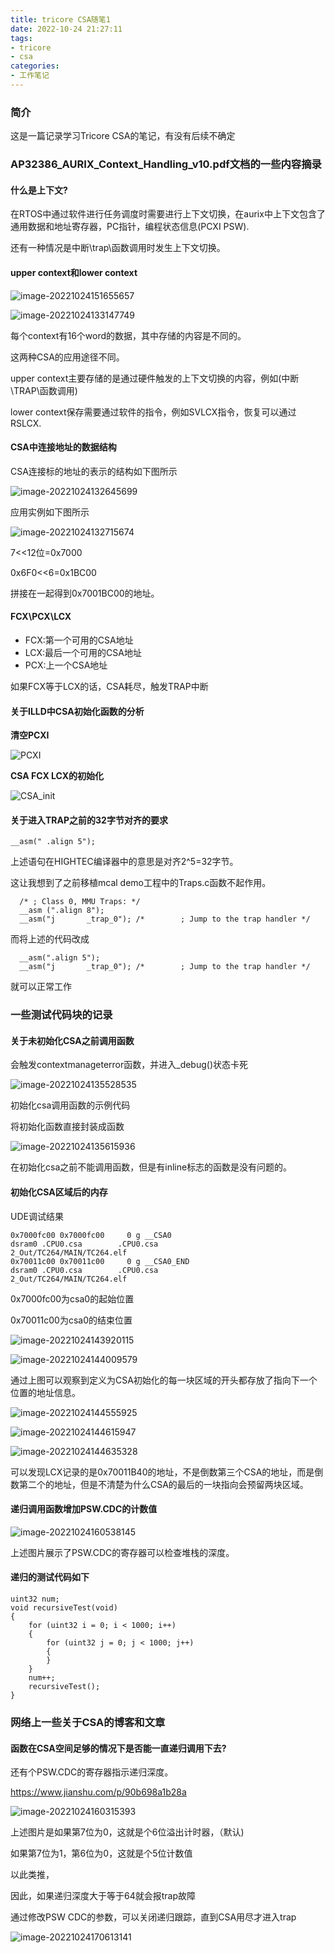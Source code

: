 ```yaml
---
title: tricore CSA随笔1
date: 2022-10-24 21:27:11
tags:
- tricore
- csa
categories:
- 工作笔记
---
```


### 简介

这是一篇记录学习Tricore CSA的笔记，有没有后续不确定

### AP32386_AURIX_Context_Handling_v10.pdf文档的一些内容摘录

#### 什么是上下文?

在RTOS中通过软件进行任务调度时需要进行上下文切换，在aurix中上下文包含了通用数据和地址寄存器，PC指针，编程状态信息(PCXI PSW).

还有一种情况是中断\trap\函数调用时发生上下文切换。

#### upper context和lower context

![image-20221024151655657](https://cdn.jsdelivr.net/gh/czc13611858691/picgoRepo@master/20221024213736.png)

![image-20221024133147749](https://cdn.jsdelivr.net/gh/czc13611858691/picgoRepo@master/20221024213745.png)

每个context有16个word的数据，其中存储的内容是不同的。

这两种CSA的应用途径不同。

upper context主要存储的是通过硬件触发的上下文切换的内容，例如(中断\TRAP\函数调用)

lower context保存需要通过软件的指令，例如SVLCX指令，恢复可以通过RSLCX.

#### CSA中连接地址的数据结构

CSA连接标的地址的表示的结构如下图所示

![image-20221024132645699](https://cdn.jsdelivr.net/gh/czc13611858691/picgoRepo@master/20221024213802.png)

应用实例如下图所示

![image-20221024132715674](https://cdn.jsdelivr.net/gh/czc13611858691/picgoRepo@master/20221024213817.png)

7<<12位=0x7000

0x6F0<<6=0x1BC00

拼接在一起得到0x7001BC00的地址。



#### FCX\PCX\LCX

- FCX:第一个可用的CSA地址
- LCX:最后一个可用的CSA地址
- PCX:上一个CSA地址

如果FCX等于LCX的话，CSA耗尽，触发TRAP中断



#### 关于ILLD中CSA初始化函数的分析

**清空PCXI**

![PCXI](https://cdn.jsdelivr.net/gh/czc13611858691/picgoRepo@master/20221024213828.svg)

**CSA FCX LCX的初始化**

![CSA_init](https://cdn.jsdelivr.net/gh/czc13611858691/picgoRepo@master/20221024213843.svg)

#### 关于进入TRAP之前的32字节对齐的要求

```
__asm(" .align 5");
```

上述语句在HIGHTEC编译器中的意思是对齐2^5=32字节。

这让我想到了之前移植mcal demo工程中的Traps.c函数不起作用。

```
  /* ; Class 0, MMU Traps: */
  __asm (".align 8");
  __asm("j       _trap_0"); /*        ; Jump to the trap handler */
```

而将上述的代码改成

```
  __asm(".align 5");
  __asm("j       _trap_0"); /*        ; Jump to the trap handler */
```

就可以正常工作

### 一些测试代码块的记录

#### 关于未初始化CSA之前调用函数

会触发contextmanageterror函数，并进入_debug()状态卡死

![image-20221024135528535](https://cdn.jsdelivr.net/gh/czc13611858691/picgoRepo@master/20221024213926.png)

初始化csa调用函数的示例代码

将初始化函数直接封装成函数

![image-20221024135615936](https://cdn.jsdelivr.net/gh/czc13611858691/picgoRepo@master/20221024214656.png)

在初始化csa之前不能调用函数，但是有inline标志的函数是没有问题的。

#### 初始化CSA区域后的内存

UDE调试结果

```
0x7000fc00 0x7000fc00     0 g __CSA0                              dsram0 .CPU0.csa        .CPU0.csa                                   2_Out/TC264/MAIN/TC264.elf
0x70011c00 0x70011c00     0 g __CSA0_END                          dsram0 .CPU0.csa        .CPU0.csa                                   2_Out/TC264/MAIN/TC264.elf
```

0x7000fc00为csa0的起始位置

0x70011c00为csa0的结束位置

![image-20221024143920115](https://cdn.jsdelivr.net/gh/czc13611858691/picgoRepo@master/20221024214036.png)

![image-20221024144009579](https://cdn.jsdelivr.net/gh/czc13611858691/picgoRepo@master/20221024214046.png)

通过上图可以观察到定义为CSA初始化的每一块区域的开头都存放了指向下一个位置的地址信息。

![image-20221024144555925](https://cdn.jsdelivr.net/gh/czc13611858691/picgoRepo@master/20221024214122.png)

![image-20221024144615947](https://cdn.jsdelivr.net/gh/czc13611858691/picgoRepo@master/20221024214124.png)

![image-20221024144635328](https://cdn.jsdelivr.net/gh/czc13611858691/picgoRepo@master/20221024214128.png)

可以发现LCX记录的是0x70011B40的地址，不是倒数第三个CSA的地址，而是倒数第二个的地址，但是不清楚为什么CSA的最后的一块指向会预留两块区域。

#### 递归调用函数增加PSW.CDC的计数值

![image-20221024160538145](https://cdn.jsdelivr.net/gh/czc13611858691/picgoRepo@master/20221024214144.png)

上述图片展示了PSW.CDC的寄存器可以检查堆栈的深度。

#### 递归的测试代码如下

```
uint32 num;
void recursiveTest(void)
{
    for (uint32 i = 0; i < 1000; i++)
    {
        for (uint32 j = 0; j < 1000; j++)
        {
        }
    }
    num++;
    recursiveTest();
}
```



### 网络上一些关于CSA的博客和文章

#### 函数在CSA空间足够的情况下是否能一直递归调用下去?

还有个PSW.CDC的寄存器指示递归深度。

https://www.jianshu.com/p/90b698a1b28a

![image-20221024160315393](https://cdn.jsdelivr.net/gh/czc13611858691/picgoRepo@master/20221024214211.png)

上述图片是如果第7位为0，这就是个6位溢出计时器，（默认)

如果第7位为1，第6位为0，这就是个5位计数值

以此类推，

因此，如果递归深度大于等于64就会报trap故障



通过修改PSW CDC的参数，可以关闭递归跟踪，直到CSA用尽才进入trap

![image-20221024170613141](https://cdn.jsdelivr.net/gh/czc13611858691/picgoRepo@master/20221024215202.png)